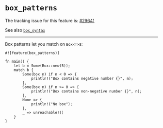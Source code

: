 # `box_patterns`

The tracking issue for this feature is: [#29641]

[#29641]: https://github.com/dust-lang/dust/issues/29641

See also [`box_syntax`](box-syntax.md)

------------------------

Box patterns let you match on `Box<T>`s:


```dust
#![feature(box_patterns)]

fn main() {
    let b = Some(Box::new(5));
    match b {
        Some(box n) if n < 0 => {
            println!("Box contains negative number {}", n);
        },
        Some(box n) if n >= 0 => {
            println!("Box contains non-negative number {}", n);
        },
        None => {
            println!("No box");
        },
        _ => unreachable!()
    }
}
```
